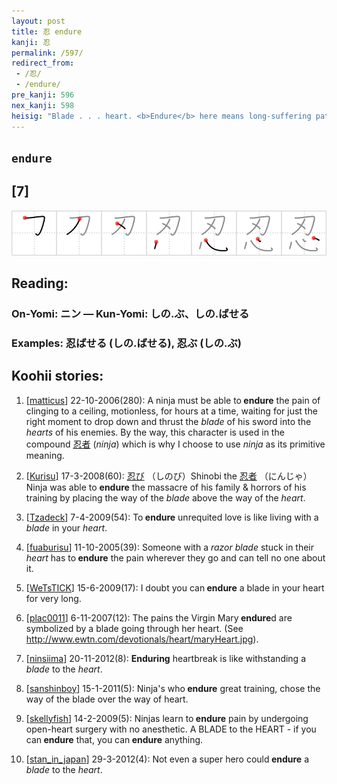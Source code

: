 ```yaml
---
layout: post
title: 忍 endure
kanji: 忍
permalink: /597/
redirect_from:
 - /忍/
 - /endure/
pre_kanji: 596
nex_kanji: 598
heisig: "Blade . . . heart. <b>Endure</b> here means long-suffering patience."
---
```


## `endure`

## [7]

<div class="stroke"><img src="../images/E5BF8D.png" /></div>

## Reading:

### On-Yomi: ニン &mdash; Kun-Yomi: しの.ぶ、しの.ばせる

### Examples: 忍ばせる (しの.ばせる), 忍ぶ (しの.ぶ)

## Koohii stories:

1) [<a href="http://kanji.koohii.com/profile/matticus">matticus</a>] 22-10-2006(280): A ninja must be able to<strong> endure</strong> the pain of clinging to a ceiling, motionless, for hours at a time, waiting for just the right moment to drop down and thrust the <em>blade</em> of his sword into the <em>hearts</em> of his enemies. By the way, this character is used in the compound   <a href="http://jisho.org/kanji/details/忍者">忍者</a>   (<em>ninja</em>) which is why I choose to use <em>ninja</em> as its primitive meaning. 

2) [<a href="http://kanji.koohii.com/profile/Kurisu">Kurisu</a>] 17-3-2008(60):   <a href="http://jisho.org/kanji/details/忍び">忍び</a>  （しのび）Shinobi the   <a href="http://jisho.org/kanji/details/忍者">忍者</a>  （にんじゃ）Ninja was able to <strong>endure</strong> the massacre of his family &amp; horrors of his training by placing the way of the <em>blade</em> above the way of the <em>heart</em>. 

3) [<a href="http://kanji.koohii.com/profile/Tzadeck">Tzadeck</a>] 7-4-2009(54): To<strong> endure</strong> unrequited love is like living with a <em>blade</em> in your <em>heart</em>. 

4) [<a href="http://kanji.koohii.com/profile/fuaburisu">fuaburisu</a>] 11-10-2005(39): Someone with a <em>razor blade</em> stuck in their <em>heart</em> has to<strong> endure</strong> the pain wherever they go and can tell no one about it. 

5) [<a href="http://kanji.koohii.com/profile/WeTsTICK">WeTsTICK</a>] 15-6-2009(17): I doubt you can<strong> endure</strong> a blade in your heart for very long. 

6) [<a href="http://kanji.koohii.com/profile/plac0011">plac0011</a>] 6-11-2007(12): The pains the Virgin Mary<strong> endure</strong>d are symbolized by a blade going through her heart. (See <a href="http://www.ewtn.com/devotionals/heart/maryHeart.jpg">http://www.ewtn.com/devotionals/heart/maryHeart.jpg</a>). 

7) [<a href="http://kanji.koohii.com/profile/ninsiima">ninsiima</a>] 20-11-2012(8): <strong>Enduring</strong> heartbreak is like withstanding a <em>blade</em> to the <em>heart</em>. 

8) [<a href="http://kanji.koohii.com/profile/sanshinboy">sanshinboy</a>] 15-1-2011(5): Ninja&#039;s who<strong> endure</strong> great training, chose the way of the blade over the way of heart. 

9) [<a href="http://kanji.koohii.com/profile/skellyfish">skellyfish</a>] 14-2-2009(5): Ninjas learn to<strong> endure</strong> pain by undergoing open-heart surgery with no anesthetic. A BLADE to the HEART - if you can<strong> endure</strong> that, you can<strong> endure</strong> anything. 

10) [<a href="http://kanji.koohii.com/profile/stan_in_japan">stan_in_japan</a>] 29-3-2012(4): Not even a super hero could<strong> endure</strong> a <em>blade</em> to the <em>heart</em>. 
